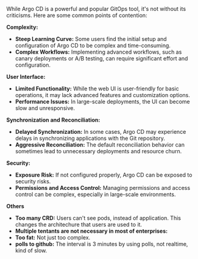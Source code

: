 While Argo CD is a powerful and popular GitOps tool, it's not without its criticisms. Here are some common points of contention:

**Complexity:**

* **Steep Learning Curve:** Some users find the initial setup and configuration of Argo CD to be complex and time-consuming.
* **Complex Workflows:** Implementing advanced workflows, such as canary deployments or A/B testing, can require significant effort and configuration.

**User Interface:**

* **Limited Functionality:** While the web UI is user-friendly for basic operations, it may lack advanced features and customization options.
* **Performance Issues:** In large-scale deployments, the UI can become slow and unresponsive.

**Synchronization and Reconciliation:**

* **Delayed Synchronization:** In some cases, Argo CD may experience delays in synchronizing applications with the Git repository.
* **Aggressive Reconciliation:** The default reconciliation behavior can sometimes lead to unnecessary deployments and resource churn.

**Security:**

* **Exposure Risk:** If not configured properly, Argo CD can be exposed to security risks.
* **Permissions and Access Control:** Managing permissions and access control can be complex, especially in large-scale environments.

**Others**
* **Too many CRD:** Users can't see pods, instead of application. This changes the architechure that users are used to it.
* **Multiple tentants are not necessary in most of enterprises:**
* **Too fat:** Not just too complex.
* **polls to github:** The interval is 3 minutes by using polls, not realtime, kind of slow.
